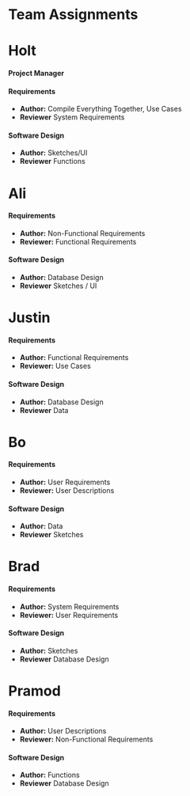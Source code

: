 # Team Assignments

# Holt
#### Project Manager

#### Requirements
- **Author:** Compile Everything Together, Use Cases
- **Reviewer** System Requirements

#### Software Design
- **Author:** Sketches/UI
- **Reviewer** Functions

# Ali
#### Requirements
- **Author:** Non-Functional Requirements
- **Reviewer:** Functional Requirements

#### Software Design
- **Author:** Database Design
- **Reviewer** Sketches / UI

# Justin
#### Requirements
- **Author:** Functional Requirements
- **Reviewer:** Use Cases

#### Software Design
- **Author:** Database Design
- **Reviewer** Data

# Bo
#### Requirements
- **Author:** User Requirements
- **Reviewer:** User Descriptions

#### Software Design
- **Author:** Data
- **Reviewer** Sketches

# Brad
#### Requirements
- **Author:** System Requirements
- **Reviewer:** User Requirements

#### Software Design
- **Author:** Sketches
- **Reviewer** Database Design

# Pramod
#### Requirements
- **Author:** User Descriptions
- **Reviewer:** Non-Functional Requirements

#### Software Design
- **Author:** Functions
- **Reviewer** Database Design
